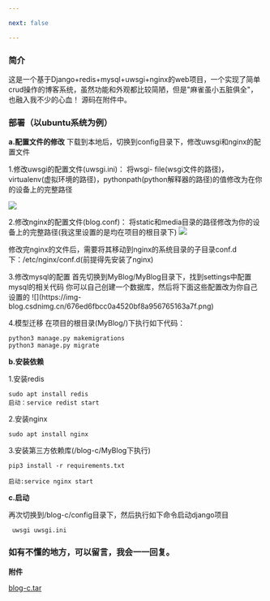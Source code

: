 ```yaml
---

next: false

---
```




<BlogInfo id="1057"/>

### **简介**

这是一个基于Django+redis+mysql+uwsgi+nginx的web项目，一个实现了简单crud操作的博客系统，虽然功能和外观都比较简陋，但是"麻雀虽小五脏俱全"，也融入我不少的心血！
源码在附件中。

### **部署（以ubuntu系统为例）**
**a.配置文件的修改**
下载到本地后，切换到config目录下，修改uwsgi和nginx的配置文件

1.修改uwsgi的配置文件(uwsgi.ini)： 将wsgi-
file(wsgi文件的路径)，virtualenv(虚拟环境的路径)，pythonpath(python解释器的路径)的值修改为在你的设备上的完整路径

![](https://img-blog.csdnimg.cn/97697ebd85ce4e0fbfeabffab8cca33e.png)


2.修改nginx的配置文件(blog.conf)： 将static和media目录的路径修改为你的设备上的完整路径(我这里设置的是均在项目的根目录下)
![](https://img-blog.csdnimg.cn/575942647b914bc2b5a353c77589180b.png)

修改完nginx的文件后，需要将其移动到nginx的系统目录的子目录conf.d下：/etc/nginx/conf.d(前提得先安装了nginx)

3.修改mysql的配置 首先切换到MyBlog/MyBlog目录下，找到settings中配置mysql的相关代码
你可以自己创建一个数据库，然后将下面这些配置改为你自己设置的 ![](https://img-
blog.csdnimg.cn/676ed6fbcc0a4520bf8a956765163a7f.png)

4.模型迁移 在项目的根目录(MyBlog/)下执行如下代码：

```shell script
python3 manage.py makemigrations
python3 manage.py migrate

```
**b.安装依赖**

1.安装redis
```shell script
sudo apt install redis
启动：service redist start
```

2.安装nginx
```shell script
sudo apt install nginx
```

3.安装第三方依赖库(/blog-c/MyBlog下执行)
```shell script
pip3 install -r requirements.txt

启动:service nginx start
```
**c.启动**  

再次切换到/blog-c/config目录下，然后执行如下命令启动django项目
```shell script
 uwsgi uwsgi.ini
```

### 如有不懂的地方，可以留言，我会一一回复。

**​附件**

[blog-c.tar](http://www.lll.plus/media/file/2022/07/11/blog-c.tar)







<ActionBox />
